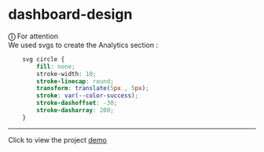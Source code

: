 # dashboard-design

**&#9432;** For attention</br>
We used svgs to create the Analytics section :
```css
    svg circle {
        fill: none;
        stroke-width: 10;
        stroke-linecap: round;
        transform: translate(5px , 5px);
        stroke: var(--color-success);
        stroke-dashoffset: -30;
        stroke-dasharray: 200;
    }
```
___

Click to view the project [demo](https://alirezanezami1.github.io/dashboard-design/)